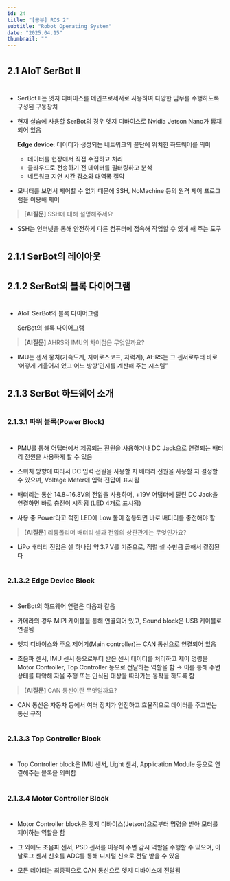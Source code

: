 ```yaml
---
id: 24
title: "[공부] ROS 2"
subtitle: "Robot Operating System"
date: "2025.04.15"
thumbnail: ""
---
```

#
## 2.1 AIoT SerBot II
#
- SerBot II는 엣지 디바이스를 메인프로세서로 사용하여 다양한 임무를 수행하도록 구성된 구동장치
- 현재 실습에 사용할 SerBot의 경우 엣지 디바이스로 Nvidia Jetson Nano가 탑재되어 있음
    
    **Edge device**:  데이터가 생성되는 네트워크의 끝단에 위치한 하드웨어를 의미
    
    - 데이터를 현장에서 직접 수집하고 처리
    - 클라우드로 전송하기 전 데이터를 필터링하고 분석
    - 네트워크 지연 시간 감소와 대역폭 절약
- 모니터를 보면서 제어할 수 없기 때문에 SSH, NoMachine 등의 원격 제어 프로그램을 이용해 제어

> **[AI질문]** SSH에 대해 설명해주세요
> 
- SSH는 인터넷을 통해 안전하게 다른 컴퓨터에 접속해 작업할 수 있게 해 주는 도구

#
## 2.1.1 SerBot의 레이아웃
#

#
## 2.1.2 SerBot의 블록 다이어그램
#
- AIoT SerBot의 블록 다이어그램
    
    SerBot의 블록 다이어그램
    

> **[AI질문]** AHRS와 IMU의 차이점은 무엇일까요?
> 
- IMU는 센서 뭉치(가속도계, 자이로스코프, 자력계), AHRS는 그 센서로부터 바로 ‘어떻게 기울어져 있고 어느 방향’인지를 계산해 주는 시스템”

#
## 2.1.3 SerBot 하드웨어 소개
#

#
### 2.1.3.1 파워 블록(Power Block)
#
- PMU를 통해 어댑터에서 제공되는 전원을 사용하거나 DC Jack으로 연결되는 배터리 전원을 사용하게 할 수 있음
    
- 스위치 방향에 따라서 DC 입력 전원을 사용할 지 배터리 전원을 사용할 지 결정할 수 있으며, Voltage Meter에 입력 전압이 표시됨
    
- 배터리는 통산 14.8~16.8V의 전압을 사용하며, +19V 어댑터에 달린 DC Jack을 연결하면 바로 충전이 시작됨 (LED 4개로 표시됨)
- 사용 중 Power라고 적힌 LED에 Low 불이 점등되면 바로 배터리를 충전해야 함

> **[AI질문]** 리튬폴리머 배터리 셀과 전압의 상관관계는 무엇인가요?
> 
- LiPo 배터리 전압은 셀 하나당 약 3.7 V를 기준으로, 직렬 셀 수만큼 곱해서 결정된다
#
### 2.1.3.2 Edge Device Block
#
- SerBot의 하드웨어 연결은 다음과 같음
    
- 카메라의 경우 MIPI 케이블을 통해 연결되어 있고, Sound block은 USB 케이블로 연결됨
- 엣지 디바이스와 주요 제어기(Main controller)는 CAN 통신으로 연결되어 있음
- 초음파 센서, IMU 센서 등으로부터 받은 센서 데이터를 처리하고 제어 명령을 Motor Controller, Top Controller 등으로 전달하는 역할을 함 → 이를 통해 주변 상태를 파악해 자율 주행 또는 인식된 대상을 따라가는 동작을 하도록 함

> **[AI질문]** CAN 통신이란 무엇일까요?
> 
- CAN 통신은 자동차 등에서 여러 장치가 안전하고 효율적으로 데이터를 주고받는 통신 규칙
#
### 2.1.3.3 Top Controller Block
#
- Top Controller block은 IMU 센서, Light 센서, Application Module 등으로 연결해주는 블록을 의미함
    

#
### 2.1.3.4 Motor Controller Block
#
- Motor Controller block은 엣지 디바이스(Jetson)으로부터 명령을 받아 모터를 제어하는 역할을 함
    
- 그 외에도 초음파 센서, PSD 센서를 이용해 주변 감시 역할을 수행할 수 있으며, 아날로그 센서 신호를 ADC를 통해 디지털 신호로 전달 받을 수 있음
- 모든 데이터는 최종적으로 CAN 통신으로 엣지 디바이스에 전달됨